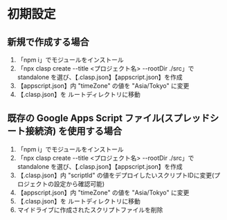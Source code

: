 # 初期設定

## 新規で作成する場合
1. 「npm i」でモジュールをインストール<br>
1. 「npx clasp create --title <プロジェクト名> --rootDir ./src」で standalone を選び、【.clasp.json】【appscript.json】を作成<br>
1. 【appscript.json】内 "timeZone" の値を "Asia/Tokyo" に変更<br>
1. 【.clasp.json】を ルートディレクトリに移動

## 既存の Google Apps Script ファイル(スプレッドシート接続済) を使用する場合
1. 「npm i」でモジュールをインストール<br>
1. 「npx clasp create --title <プロジェクト名> --rootDir ./src」で standalone を選び、【.clasp.json】【appscript.json】を作成<br>
1. 【.clasp.json】内 "scriptId" の値をデプロイしたいスクリプトIDに変更(プロジェクトの設定から確認可能)<br>
1. 【appscript.json】内 "timeZone" の値を "Asia/Tokyo" に変更<br>
1. 【.clasp.json】を ルートディレクトリに移動
1. マイドライブに作成されたスクリプトファイルを削除